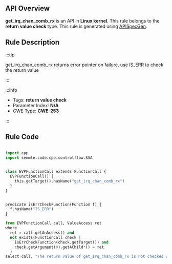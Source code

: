 ---
---


## API Overview
**get_irq_chan_comb_rx** is an API in **Linux kernel**. This rule belongs to the **return value check** type. This rule is generated using [APISpecGen](../../tools/APISpecGen).
## Rule Description

:::tip

get_irq_chan_comb_rx returns error pointer on failure, use IS_ERR to check the return value

:::

:::info

- Tags: **return value check**
- Parameter Index: **N/A**
- CWE Type: **CWE-253**

:::

## Rule Code
```python

import cpp
import semmle.code.cpp.controlflow.SSA


class EVPFunctionCall extends FunctionCall {
  EVPFunctionCall() {
    this.getTarget().hasName("get_irq_chan_comb_rx")
  }
}


predicate isErrCheckFunction(Function f) {
  f.hasName("IS_ERR") 
}

from EVPFunctionCall call, ValueAccess ret
where
  ret = call.getAnAccess() and
  not exists(FunctionCall check |
    isErrCheckFunction(check.getTarget()) and
    check.getArgument(0).getAChild*() = ret
  )
select call, "The return value of get_irq_chan_comb_rx is not checked with IS_ERR."
    
```